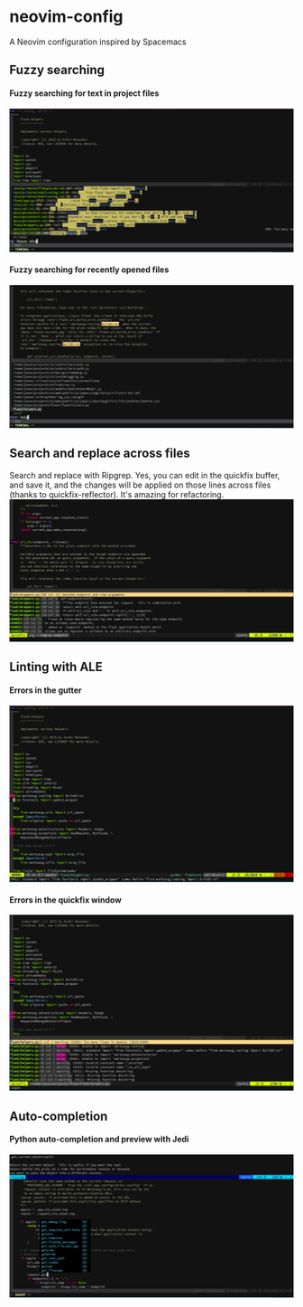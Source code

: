 # neovim-config
A Neovim configuration inspired by Spacemacs

## Fuzzy searching

#### Fuzzy searching for text in project files
![fuzzy search text](screenshots/fuzzysearch1.png)

#### Fuzzy searching for recently opened files
![fuzzy search recent files](screenshots/fuzzysearchfiles.png)

## Search and replace across files

Search and replace with Ripgrep. Yes, you can edit in the quickfix buffer, and save it, and the changes will be applied on those lines across files (thanks to quickfix-reflector). It's amazing for refactoring.
![search and replace in files](screenshots/ripgrepsearch.png)


## Linting with ALE

#### Errors in the gutter
![linting in gutter](screenshots/linting1.png)

#### Errors in the quickfix window
![linting quickfix errors](screenshots/linting2.png)

## Auto-completion

#### Python auto-completion and preview with Jedi
![auto completion for python](screenshots/pythonautocomplete.png)
